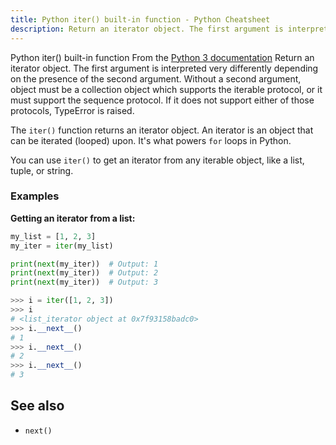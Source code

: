```yaml
---
title: Python iter() built-in function - Python Cheatsheet
description: Return an iterator object. The first argument is interpreted very differently depending on the presence of the second argument. Without a second argument, object must be a collection object which supports the iterable protocol, or it must support the sequence protocol. If it does not support either of those protocols, TypeError is raised.
---
```


<base-title :title="frontmatter.title" :description="frontmatter.description">
Python iter() built-in function
</base-title>

<base-disclaimer>
  <base-disclaimer-title>
    From the <a target="_blank" href="https://docs.python.org/3/library/functions.html#iter">Python 3 documentation</a>
  </base-disclaimer-title>
  <base-disclaimer-content>
   Return an iterator object. The first argument is interpreted very differently depending on the presence of the second argument. Without a second argument, object must be a collection object which supports the iterable protocol, or it must support the sequence protocol. If it does not support either of those protocols, TypeError is raised.
  </base-disclaimer-content>
</base-disclaimer>

The `iter()` function returns an iterator object. An iterator is an object that can be iterated (looped) upon. It's what powers `for` loops in Python.

You can use `iter()` to get an iterator from any iterable object, like a list, tuple, or string.

### Examples

**Getting an iterator from a list:**

```python
my_list = [1, 2, 3]
my_iter = iter(my_list)

print(next(my_iter))  # Output: 1
print(next(my_iter))  # Output: 2
print(next(my_iter))  # Output: 3
```



```python
>>> i = iter([1, 2, 3])
>>> i
# <list_iterator object at 0x7f93158badc0>
>>> i.__next__()
# 1
>>> i.__next__()
# 2
>>> i.__next__()
# 3
```

## See also

- <router-link to="/builtin/next">`next()`</router-link>
